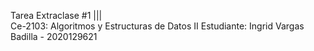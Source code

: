 Tarea Extraclase #1  |||  
Ce-2103: Algoritmos y Estructuras de Datos II 
Estudiante: Ingrid Vargas Badilla - 2020129621
